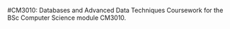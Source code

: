 #CM3010: Databases and Advanced Data Techniques
Coursework for the BSc Computer Science module CM3010.
